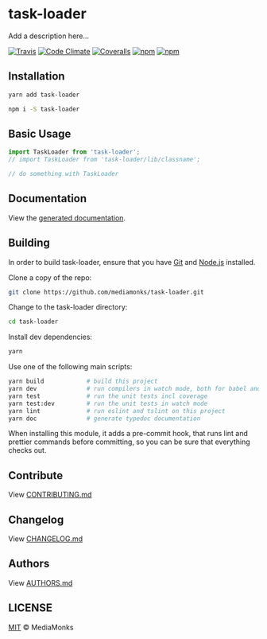 # task-loader

Add a description here...

[![Travis](https://img.shields.io/travis/mediamonks/task-loader.svg?maxAge=2592000)](https://travis-ci.org/mediamonks/task-loader)
[![Code Climate](https://img.shields.io/codeclimate/github/mediamonks/task-loader.svg?maxAge=2592000)](https://codeclimate.com/github/mediamonks/task-loader)
[![Coveralls](https://img.shields.io/coveralls/mediamonks/task-loader.svg?maxAge=2592000)](https://coveralls.io/github/mediamonks/task-loader?branch=master)
[![npm](https://img.shields.io/npm/v/task-loader.svg?maxAge=2592000)](https://www.npmjs.com/package/task-loader)
[![npm](https://img.shields.io/npm/dm/task-loader.svg?maxAge=2592000)](https://www.npmjs.com/package/task-loader)

## Installation

```sh
yarn add task-loader
```

```sh
npm i -S task-loader
```


## Basic Usage

```ts
import TaskLoader from 'task-loader';
// import TaskLoader from 'task-loader/lib/classname';

// do something with TaskLoader
```


## Documentation

View the [generated documentation](http://mediamonks.github.io/task-loader/).


## Building

In order to build task-loader, ensure that you have [Git](http://git-scm.com/downloads)
and [Node.js](http://nodejs.org/) installed.

Clone a copy of the repo:
```sh
git clone https://github.com/mediamonks/task-loader.git
```

Change to the task-loader directory:
```sh
cd task-loader
```

Install dev dependencies:
```sh
yarn
```

Use one of the following main scripts:
```sh
yarn build            # build this project
yarn dev              # run compilers in watch mode, both for babel and typescript
yarn test             # run the unit tests incl coverage
yarn test:dev         # run the unit tests in watch mode
yarn lint             # run eslint and tslint on this project
yarn doc              # generate typedoc documentation
```

When installing this module, it adds a pre-commit hook, that runs lint and prettier commands
before committing, so you can be sure that everything checks out.


## Contribute

View [CONTRIBUTING.md](./CONTRIBUTING.md)


## Changelog

View [CHANGELOG.md](./CHANGELOG.md)


## Authors

View [AUTHORS.md](./AUTHORS.md)


## LICENSE

[MIT](./LICENSE) © MediaMonks


